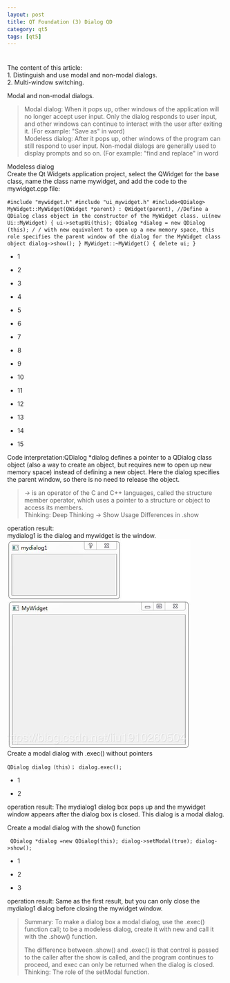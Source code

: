 ```yaml
---
layout: post
title: QT Foundation (3) Dialog QD
category: qt5
tags: [qt5]
---
```

# 

## 

The content of this article:  
1\. Distinguish and use modal and non-modal dialogs.  
2\. Multi-window switching.

Modal and non-modal dialogs.
> 
> Modal dialog: When it pops up, other windows of the application will no longer accept user input. Only the dialog responds to user input, and other windows can continue to interact with the user after exiting it. (For example: "Save as" in word)  
> Modeless dialog: After it pops up, other windows of the program can still respond to user input. Non-modal dialogs are generally used to display prompts and so on. (For example: "find and replace" in word

Modeless dialog  
Create the Qt Widgets application project, select the QWidget for the base class, name the class name mywidget, and add the code to the mywidget.cpp file:
    
    #include "mywidget.h" #include "ui_mywidget.h" #include<QDialog> MyWidget::MyWidget(QWidget *parent) : QWidget(parent), //Define a QDialog class object in the constructor of the MyWidget class. ui(new Ui::MyWidget) { ui->setupUi(this); QDialog *dialog = new QDialog (this); / / with new equivalent to open up a new memory space, this role specifies the parent window of the dialog for the MyWidget class object dialog->show(); } MyWidget::~MyWidget() { delete ui; } 
    

* 1

* 2

* 3

* 4

* 5

* 6

* 7

* 8

* 9

* 10

* 11

* 12

* 13

* 14

* 15

Code interpretation:QDialog \*dialog defines a pointer to a QDialog class object (also a way to create an object, but requires new to open up new memory space) instead of defining a new object. Here the dialog specifies the parent window, so there is no need to release the object.
> 
> -\> is an operator of the C and C++ languages, called the structure member operator, which uses a pointer to a structure or object to access its members.  
> Thinking: Deep Thinking -\> Show Usage Differences in .show

operation result:  
mydialog1 is the dialog and mywidget is the window.  
![ ](./assets/2021-07-25/0f23110f2607feb3011a5fb0b2e4402d.png)  
Create a modal dialog with .exec() without pointers
    
    QDialog dialog（this）； dialog.exec(); 
    

* 1

* 2

operation result: The mydialog1 dialog box pops up and the mywidget window appears after the dialog box is closed. This dialog is a modal dialog.

Create a modal dialog with the show() function
    
     QDialog *dialog =new QDialog(this); dialog->setModal(true); dialog->show(); 
    

* 1

* 2

* 3

operation result: Same as the first result, but you can only close the mydialog1 dialog before closing the mywidget window.
> 
> Summary: To make a dialog box a modal dialog, use the .exec() function call; to be a modeless dialog, create it with new and call it with the .show() function.
> 
> The difference between .show() and .exec() is that control is passed to the caller after the show is called, and the program continues to proceed, and exec can only be returned when the dialog is closed.  
> Thinking: The role of the setModal function.